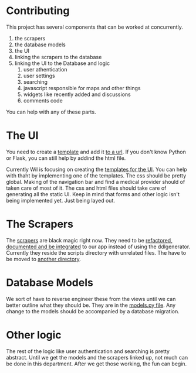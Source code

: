 Contributing
===

This project has several components that can be worked at concurrently.

1. the scrapers
2. the database models
3. the UI
4. linking the scrapers to the database
5. linking the UI to the Database and logic
	1. user athentication
	2. user settings
	3. searching
	4. javascript responsible for maps and other things
	5. widgets like recently added and discussions
	6. comments code

You can help with any of these parts.

The UI
===

You need to create a [template](https://github.com/radremedy/radremedy/tree/master/remedy/templates) and add it [to a url](https://github.com/radremedy/radremedy/tree/master/remedy/templates). If you don't know Python or Flask, you can still help by addind the html file.

Currently Wil is focusing on creating the [templates for the UI](https://github.com/radremedy/radremedy/issues/4). You can help with thaht by implementing one of the templates. The css should be pretty global. Making of the navigation bar and find a medical provider should of taken care of most of it. The css and html files should take care of generating all the static UI. Keep in mind that forms and other logic isn't being implemented yet. Just being layed out.

The Scrapers
===

The [scrapers](https://github.com/radremedy/radremedy/tree/master/scripts) are black magic right now. They need to be [refactored, documented and be integrated](https://github.com/radremedy/radremedy/issues/1) to our app instead of using the ddlgenerator. Currently they reside the scripts directory with unrelated files. The have to be moved to [another directory](https://github.com/radremedy/radremedy/issues/21).

Database Models
===

We sort of have to reverse engineer these from the views until we can better outline what they should be. They are in the [models.py file](https://github.com/radremedy/radremedy/blob/master/remedy/models.py). Any change to the models should be accompanied by a database migration.

Other logic
===

The rest of the logic like user authentication and searching is pretty abstract. Until we get the models and the scrapers linked up, not much can be done in this department. After we get those working, the fun can begin.

